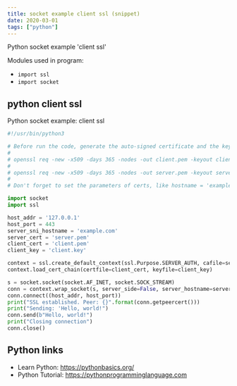 ```yaml
---
title: socket example client ssl (snippet)
date: 2020-03-01
tags: ["python"]
---
```

Python socket example 'client ssl'


Modules used in program: 
* `import ssl`
* `import socket`

## python client ssl

Python socket example: client ssl

```python
#!/usr/bin/python3

# Before run the code, generate the auto-signed certificate and the key
# 
# openssl req -new -x509 -days 365 -nodes -out client.pem -keyout client.key
#
# openssl req -new -x509 -days 365 -nodes -out server.pem -keyout server.key
#  
# Don't forget to set the parameters of certs, like hostname = 'example.com'

import socket
import ssl

host_addr = '127.0.0.1'
host_port = 443
server_sni_hostname = 'example.com'
server_cert = 'server.pem'
client_cert = 'client.pem'
client_key = 'client.key'

context = ssl.create_default_context(ssl.Purpose.SERVER_AUTH, cafile=server_cert)
context.load_cert_chain(certfile=client_cert, keyfile=client_key)

s = socket.socket(socket.AF_INET, socket.SOCK_STREAM)
conn = context.wrap_socket(s, server_side=False, server_hostname=server_sni_hostname)
conn.connect((host_addr, host_port))
print("SSL established. Peer: {}".format(conn.getpeercert()))
print("Sending: 'Hello, world!")
conn.send(b"Hello, world!")
print("Closing connection")
conn.close()

```

## Python links

- Learn Python: https://pythonbasics.org/
- Python Tutorial: https://pythonprogramminglanguage.com
